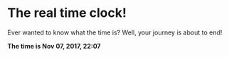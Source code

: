 # The real time clock!

Ever wanted to know what the time is? Well, your journey is about to end!

**The time is Nov 07, 2017, 22:07**